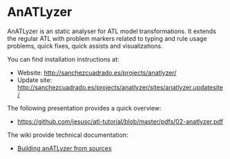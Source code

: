 AnATLyzer
=========

AnATLyzer is an static analyser for ATL model transformations. It
extends the regular ATL with problem markers related to typing and
rule usage problems, quick fixes, quick assists and visualizations.

You can find installation instructions at: 
 * Website: <http://sanchezcuadrado.es/projects/anatlyzer/>
 * Update site: <http://sanchezcuadrado.es/projects/anatlyzer/sites/anatlyzer.updatesite/>

The following presentation provides a quick overview:

 * <https://github.com/jesusc/atl-tutorial/blob/master/pdfs/02-anatlyzer.pdf>

The wiki provide technical documentation:

 * [Building anATLyzer from sources](https://github.com/jesusc/anatlyzer/wiki/Building-from-sources)
